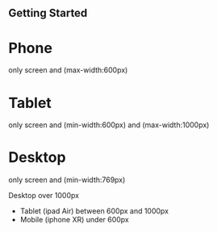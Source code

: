 

## Getting Started


# Phone
only screen and (max-width:600px)

# Tablet
only screen and (min-width:600px) and (max-width:1000px)

# Desktop
only screen and (min-width:769px)

Desktop over 1000px
- Tablet (ipad Air) between 600px and 1000px
- Mobile (iphone XR) under 600px
